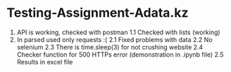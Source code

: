 # Testing-Assignment-Adata.kz

1. API is working, checked with postman
   1.1 Checked with lists (working)
2. In parsed used only requests :(
   2.1 Fixed problems with data
   2.2 No selenium
   2.3 There is time.sleep(3) for not crushing website
   2.4 Checker function for 500 HTTPs error (demonstration in .ipynb file)
   2.5 Results in excel file
